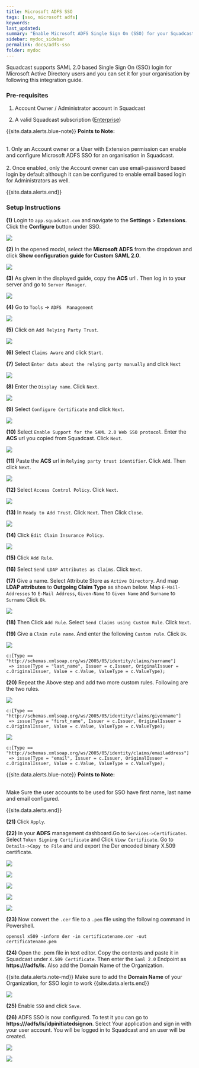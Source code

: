 ```yaml
---
title: Microsoft ADFS SSO
tags: [sso, microsoft adfs]
keywords: 
last_updated: 
summary: "Enable Microsoft ADFS Single Sign On (SSO) for your Squadcast organisation"
sidebar: mydoc_sidebar
permalink: docs/adfs-sso
folder: mydoc
---
```


Squadcast supports SAML 2.0 based Single Sign On (SSO) login for Microsoft Active Directory users and you can set it for your organisation by following this integration guide.

### Pre-requisites

1. Account Owner / Administrator account in Squadcast

2. A valid Squadcast subscription ([Enterprise](https://www.squadcast.com/pricing))

{{site.data.alerts.blue-note}}
<b>Points to Note: </b>
<br/><br/><p>1. Only an Account owner or a User with Extension permission can enable and configure Microsoft ADFS SSO for an organisation in Squadcast.<br/><br/>
2. Once enabled, only the Account owner can use email-password based login by default although it can be configured to enable email based login for Administrators as well.</p>
{{site.data.alerts.end}}

### Setup Instructions

**(1)** Login to `app.squadcast.com` and navigate to the **Settings** > **Extensions**. Click the **Configure** button under SSO.

![](images/sso_new_button.png)

**(2)** In the opened modal, select the **Microsoft ADFS** from the dropdown and click **Show configuration guide for Custom SAML 2.0**.

![](images/microsoft_sso_new_1.png)

**(3)** As given in the displayed guide, copy the **ACS** url . Then log in to your server and go to `Server Manager`.

![](images/adfs_3.png)

**(4)** Go to `Tools` -> `ADFS  Management`

![](images/adfs_4.png)

**(5)** Click on `Add Relying Party Trust`.

![](images/adfs_5.png)

**(6)** Select `Claims Aware` and click `Start`.

**(7)** Select `Enter data about the relying party manually` and click `Next`

![](images/adfs_6.png)

**(8)** Enter the `Display name`. Click `Next`.

![](images/adfs_7.png)

**(9)** Select `Configure Certificate` and click `Next`.

![](images/adfs_8.png)

**(10)** Select `Enable Support for the SAML 2.0 Web SSO protocol`. Enter the **ACS** url you copied from Squadcast. Click `Next`.

![](images/adfs_9.png)

**(11)** Paste the **ACS** url in `Relying party trust identifier`. Click `Add`. Then click `Next`.

![](images/adfs_10.png)

**(12)** Select `Access Control Policy`. Click `Next`.

![](images/adfs_11.png)

**(13)** In `Ready to Add Trust`. Click `Next`. Then Click `Close`.

![](images/adfs_12.png)

**(14)** Click `Edit Claim Insurance Policy`.

![](images/adfs_13.png)

**(15)** Click `Add Rule`. 

**(16)** Select `Send LDAP Attributes as Claims`. Click `Next`.

**(17)** Give a name. Select Attribute Store as `Active Directory`. And map **LDAP attributes** to **Outgoing Claim Type** as shown below. Map `E-Mail-Addresses` to `E-Mail Address`, `Given-Name` to `Given Name` and `Surname` to `Surname` Click `Ok`.

![](images/adfs_14.png)

**(18)** Then Click `Add Rule`. Select `Send Claims using Custom Rule`. Click `Next`.

**(19)** Give a `Claim rule name`. And enter the following `Custom rule`. Click `Ok`.

![](images/adfs_15.png)

```
c:[Type == "http://schemas.xmlsoap.org/ws/2005/05/identity/claims/surname"]
 => issue(Type = "last_name", Issuer = c.Issuer, OriginalIssuer = c.OriginalIssuer, Value = c.Value, ValueType = c.ValueType);
```

**(20)** Repeat the Above step and add two more custom rules. Following are the two rules.

![](images/adfs_16.png)

```
c:[Type == "http://schemas.xmlsoap.org/ws/2005/05/identity/claims/givenname"]
 => issue(Type = "first_name", Issuer = c.Issuer, OriginalIssuer = c.OriginalIssuer, Value = c.Value, ValueType = c.ValueType);
```

![](images/adfs_17.png)

```
c:[Type == "http://schemas.xmlsoap.org/ws/2005/05/identity/claims/emailaddress"]
 => issue(Type = "email", Issuer = c.Issuer, OriginalIssuer = c.OriginalIssuer, Value = c.Value, ValueType = c.ValueType);
```

{{site.data.alerts.blue-note}}
<b>Points to Note: </b>
<br/><br/><p>Make Sure the user accounts to be used for SSO have first name,  last name and email configured.</p>
{{site.data.alerts.end}}

**(21)** Click `Apply`.

**(22)** In your **ADFS** management dashboard.Go to `Services->Certificates`. Select `Token Signing Certificate` and Click `View Certificate`. Go to `Details->Copy to File` and and export the Der encoded binary X.509 certificate.

![](images/adfs_18.png)

![](images/adfs_19.png)

![](images/adfs_20.png)

![](images/adfs_21.png)

![](images/adfs_22.png)

**(23)** Now convert the `.cer` file to a `.pem` file using the following command in Powershell.

```
openssl x509 -inform der -in certificatename.cer -out certificatename.pem
```

**(24)** Open the .pem file in text editor. Copy the contents and paste it in Squadcast under `X.509 Certificate`. Then enter the `Saml 2.0` Endpoint as **https://<Your Domain Name >/adfs/ls**. Also add the Domain Name of the Organization. 

{{site.data.alerts.note-md}}
Make sure to add the **Domain Name** of your Organization, for SSO login to work
{{site.data.alerts.end}}


![](images/microsoft_sso_new_2.png)

**(25)** Enable `SSO` and click `Save`.

**(26)** ADFS SSO is now configured. To test it you can go to **https://<Your Domain Name>/adfs/ls/idpinitiatedsignon**. Select Your application and sign in with your user account. You will be logged in to Squadcast and an user will be created.

![](images/adfs_24.png)

![](images/adfs_25.png)